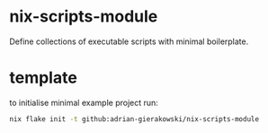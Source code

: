 # nix-scripts-module

Define collections of executable scripts with minimal boilerplate.

# template

to initialise minimal example project run:

```sh
nix flake init -t github:adrian-gierakowski/nix-scripts-module
```

